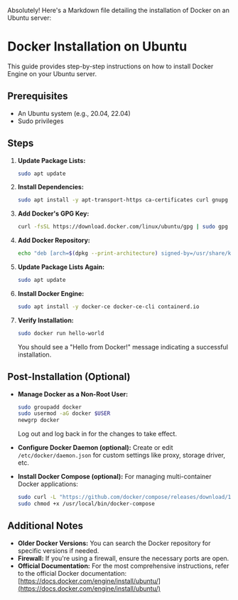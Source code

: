 Absolutely! Here's a Markdown file detailing the installation of Docker on an Ubuntu server:

# Docker Installation on Ubuntu

This guide provides step-by-step instructions on how to install Docker Engine on your Ubuntu server.

## Prerequisites

* An Ubuntu system (e.g., 20.04, 22.04)
* Sudo privileges

## Steps

1. **Update Package Lists:**
   ```bash
   sudo apt update
   ```

2. **Install Dependencies:**
   ```bash
   sudo apt install -y apt-transport-https ca-certificates curl gnupg lsb-release
   ```

3. **Add Docker's GPG Key:**
   ```bash
   curl -fsSL https://download.docker.com/linux/ubuntu/gpg | sudo gpg --dearmor -o /usr/share/keyrings/docker-archive-keyring.gpg
   ```

4. **Add Docker Repository:**
   ```bash
   echo "deb [arch=$(dpkg --print-architecture) signed-by=/usr/share/keyrings/docker-archive-keyring.gpg] https://download.docker.com/linux/ubuntu $(lsb_release -cs) stable" | sudo tee /etc/apt/sources.list.d/docker.list > /dev/null
   ```

5. **Update Package Lists Again:**
   ```bash
   sudo apt update
   ```

6. **Install Docker Engine:**
   ```bash
   sudo apt install -y docker-ce docker-ce-cli containerd.io
   ```

7. **Verify Installation:**
   ```bash
   sudo docker run hello-world
   ```
   You should see a "Hello from Docker!" message indicating a successful installation.

## Post-Installation (Optional)

* **Manage Docker as a Non-Root User:**
   ```bash
   sudo groupadd docker
   sudo usermod -aG docker $USER
   newgrp docker 
   ```
   Log out and log back in for the changes to take effect.

* **Configure Docker Daemon (optional):**
   Create or edit `/etc/docker/daemon.json` for custom settings like proxy, storage driver, etc.

* **Install Docker Compose (optional):**
   For managing multi-container Docker applications:
   ```bash
   sudo curl -L "https://github.com/docker/compose/releases/download/1.29.2/docker-compose-$(uname -s)-$(uname -m)" -o /usr/local/bin/docker-compose
   sudo chmod +x /usr/local/bin/docker-compose
   ```

## Additional Notes

* **Older Docker Versions:** You can search the Docker repository for specific versions if needed.
* **Firewall:** If you're using a firewall, ensure the necessary ports are open.
* **Official Documentation:** For the most comprehensive instructions, refer to the official Docker documentation: [https://docs.docker.com/engine/install/ubuntu/](https://docs.docker.com/engine/install/ubuntu/) 

